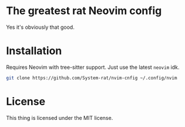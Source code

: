 # The greatest rat Neovim config

Yes it's obviously that good.

# Installation

Requires Neovim with tree-sitter support.
Just use the latest `neovim` idk.

```sh
git clone https://github.com/System-rat/nvim-cnfig ~/.config/nvim
```

# License

This thing is licensed under the MIT license.

